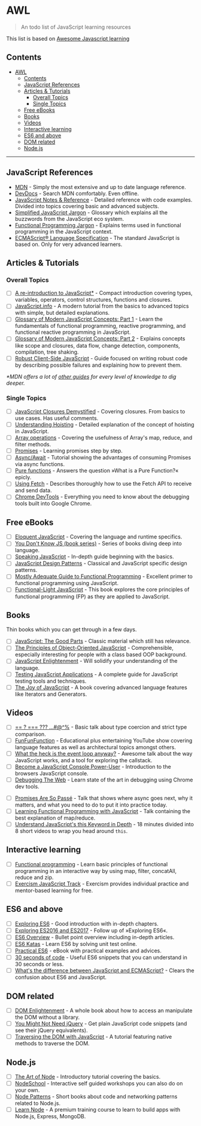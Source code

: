 # AWL

> An todo list of JavaScript learning resources

This list is based on [Awesome Javascript learning](https://github.com/micromata/awesome-javascript-learning)

## Contents

- [AWL](#awl)
  - [Contents](#contents)
  - [JavaScript References](#javascript-references)
  - [Articles \& Tutorials](#articles--tutorials)
    - [Overall Topics](#overall-topics)
    - [Single Topics](#single-topics)
  - [Free eBooks](#free-ebooks)
  - [Books](#books)
  - [Videos](#videos)
  - [Interactive learning](#interactive-learning)
  - [ES6 and above](#es6-and-above)
  - [DOM related](#dom-related)
  - [Node.js](#nodejs)

---

## JavaScript References

-   [MDN](https://developer.mozilla.org/docs/Web/JavaScript/Reference) - Simply the most extensive and up to date language reference.
-   [DevDocs](http://devdocs.io/javascript) - Search MDN comfortably. Even offline.
-   [JavaScript Notes & Reference](https://wesbos.com/javascript) - Detailed reference with code examples. Divided into topics covering basic and advanced subjects.
-   [Simplified JavaScript Jargon](http://jargon.js.org) - Glossary which explains all the buzzwords from the JavaScript eco system.
-   [Functional Programming Jargon](https://functional.works-hub.com/blog/Functional-Programming-Jargon) - Explains terms used in functional programming in the JavaScript context.
-   [ECMAScript® Language Specification](http://ecma-international.org/publications/standards/Ecma-262.htm) - The standard JavaScript is based on. Only for very advanced learners.

## Articles & Tutorials

### Overall Topics

-   [ ] [A re-introduction to JavaScript\*](https://developer.mozilla.org/en-US/docs/Web/JavaScript/A_re-introduction_to_JavaScript) - Compact introduction covering types, variables, operators, control structures, functions and closures.
-   [ ] [JavaScript.info](http://javascript.info) - A modern tutorial from the basics to advanced topics with simple, but detailed explanations.
-   [ ] [Glossary of Modern JavaScript Concepts: Part 1](https://auth0.com/blog/glossary-of-modern-javascript-concepts/) - Learn the fundamentals of functional programming, reactive programming, and functional reactive programming in JavaScript.
-   [ ] [Glossary of Modern JavaScript Concepts: Part 2](https://auth0.com/blog/glossary-of-modern-javascript-concepts-part-2/) - Explains concepts like scope and closures, data flow, change detection, components, compilation, tree shaking.
-   [ ] [Robust Client-Side JavaScript](https://molily.de/robust-javascript/) - Guide focused on writing robust code by describing possible failures and explaining how to prevent them.

_\*MDN offers a lot of [other guides](https://developer.mozilla.org/en-US/docs/Web/JavaScript/Guide) for every level of knowledge to dig deeper._

### Single Topics

-   [ ] [JavaScript Closures Demystified](https://www.sitepoint.com/javascript-closures-demystified/) - Covering closures. From basics to use cases. Has useful comments.
-   [ ] [Understanding Hoisting](https://scotch.io/tutorials/understanding-hoisting-in-javascript) - Detailed explanation of the concept of hoisting in JavaScript.
-   [ ] [Array operations](https://danmartensen.svbtle.com/javascripts-map-reduce-and-filter) - Covering the usefulness of Array's map, reduce, and filter methods.
-   [ ] [Promises](http://www.sohamkamani.com/blog/2016/08/28/incremenal-tutorial-to-promises/) - Learning promises step by step.
-   [ ] [Async/Await](https://hackernoon.com/6-reasons-why-javascripts-async-await-blows-promises-away-tutorial-c7ec10518dd9) - Tutorial showing the advantages of consuming Promises via async functions.
-   [ ] [Pure functions](https://medium.com/javascript-scene/master-the-javascript-interview-what-is-a-pure-function-d1c076bec976) - Answers the question »What is a Pure Function?« epicly.
-   [ ] [Using Fetch](https://developer.mozilla.org/en-US/docs/Web/API/Fetch_API/Using_Fetch) - Describes thoroughly how to use the Fetch API to receive and send data.
-   [ ] [Chrome DevTools](https://developers.google.com/web/tools/chrome-devtools/) - Everything you need to know about the debugging tools built into Google Chrome.

## Free eBooks

-   [ ] [Eloquent JavaScript](http://eloquentjavascript.net) - Covering the language and runtime specifics.
-   [ ] [You Don't Know JS (book series)](https://github.com/getify/You-Dont-Know-JS) - Series of books diving deep into language.
-   [ ] [Speaking JavaScript](http://speakingjs.com) - In-depth guide beginning with the basics.
-   [ ] [JavaScript Design Patterns](http://addyosmani.com/resources/essentialjsdesignpatterns/book/) - Classical and JavaScript specific design patterns.
-   [ ] [Mostly Adequate Guide to Functional Programming](https://mostly-adequate.gitbooks.io/mostly-adequate-guide/) - Excellent primer to functional programming using JavaScript.
-   [ ] [Functional-Light JavaScript](https://github.com/getify/Functional-Light-JS) - This book explores the core principles of functional programming (FP) as they are applied to JavaScript.

## Books

Thin books which you can get through in a few days.

-   [ ] [JavaScript: The Good Parts](http://shop.oreilly.com/product/9780596517748.do) - Classic material which still has relevance.
-   [ ] [The Principles of Object-Oriented JavaScript](https://www.nostarch.com/oojs) - Comprehensible, especially interesting for people with a class based OOP background.
-   [ ] [JavaScript Enlightenment](http://shop.oreilly.com/product/0636920027713.do) - Will solidify your understanding of the language.
-   [ ] [Testing JavaScript Applications](https://www.manning.com/books/testing-javascript-applications) - A complete guide for JavaScript testing tools and techniques.
-   [ ] [The Joy of JavaScript](https://www.manning.com/books/the-joy-of-javascript) - A book covering advanced language features like Iterators and Generators.

## Videos

<!--lint ignore no-repeat-punctuation-->

-   [ ] [== ? === ??? ...#@^%](https://www.youtube.com/watch?v=qGyqzN0bjhc) - Basic talk about type coercion and strict type comparison.
-   [ ] [FunFunFunction](https://www.youtube.com/channel/UCO1cgjhGzsSYb1rsB4bFe4Q) - Educational plus entertaining YouTube show covering language features as well as architectural topics amongst others.
-   [ ] [What the heck is the event loop anyway?](http://latentflip.com/loupe/?code=JC5vbignYnV0dG9uJywgJ2NsaWNrJywgZnVuY3Rpb24gb25DbGljaygpIHsKICAgIHNldFRpbWVvdXQoZnVuY3Rpb24gdGltZXIoKSB7CiAgICAgICAgY29uc29sZS5sb2coJ1lvdSBjbGlja2VkIHRoZSBidXR0b24hJyk7ICAgIAogICAgfSwgMjAwMCk7Cn0pOwoKY29uc29sZS5sb2coIkhpISIpOwoKc2V0VGltZW91dChmdW5jdGlvbiB0aW1lb3V0KCkgewogICAgY29uc29sZS5sb2coIkNsaWNrIHRoZSBidXR0b24hIik7Cn0sIDUwMDApOwoKY29uc29sZS5sb2coIldlbGNvbWUgdG8gbG91cGUuIik7!!!PGJ1dHRvbj5DbGljayBtZSE8L2J1dHRvbj4%3D) - Awesome talk about the way JavaScript works, and a tool for exploring the callstack.
-   [ ] [Become a JavaScript Console Power-User](https://www.youtube.com/watch?v=4mf_yNLlgic) - Introduction to the browsers JavaScript console.
-   [ ] [Debugging The Web](https://www.youtube.com/watch?v=HF1luRD4Qmk) - Learn state of the art in debugging using Chrome dev tools.
<!--lint ignore no-dead-urls-->
-   [ ] [Promises Are So Passé](https://vimeo.com/181328943) - Talk that shows where async goes next, why it matters, and what you need to do to put it into practice today.
-   [ ] [Learning Functional Programming with JavaScript](https://www.youtube.com/watch?v=e-5obm1G_FY) - Talk containing the best explanation of map/reduce.
-   [ ] [Understand JavaScript's this Keyword in Depth](https://egghead.io/courses/understand-javascript-s-this-keyword-in-depth) - 18 minutes divided into 8 short videos to wrap you head around `this`.

## Interactive learning

-   [ ] [Functional programming](http://reactivex.io/learnrx/) - Learn basic principles of functional programming in an interactive way by using map, filter, concatAll, reduce and zip.
-   [ ] [Exercism JavaScript Track](https://exercism.io/tracks/javascript) - Exercism provides individual practice and mentor-based learning for free.

## ES6 and above

-   [ ] [Exploring ES6](http://exploringjs.com/es6.html) - Good introduction with in-depth chapters.
-   [ ] [Exploring ES2016 and ES2017](http://exploringjs.com/es2016-es2017.html) - Follow up of »Exploring ES6«.
-   [ ] [ES6 Overview](https://ponyfoo.com/articles/es6) - Bullet point overview including in-depth articles.
-   [ ] [ES6 Katas](http://es6katas.org) - Learn ES6 by solving unit test online.
-   [ ] [Practical ES6](https://github.com/mjavascript/practical-es6) - eBook with practical examples and advices.
-   [ ] [30 seconds of code](https://github.com/Chalarangelo/30-seconds-of-code) - Useful ES6 snippets that you can understand in 30 seconds or less.
-   [ ] [What's the difference between JavaScript and ECMAScript?](https://www.freecodecamp.org/news/whats-the-difference-between-javascript-and-ecmascript-cba48c73a2b5/) - Clears the confusion about ES6 and JavaScript.

## DOM related

-   [ ] [DOM Enlightenment](http://domenlightenment.com) - A whole book about how to access an manipulate the DOM without a library.
-   [ ] [You Might Not Need jQuery](http://youmightnotneedjquery.com) - Get plain JavaScript code snippets (and see their jQuery equivalents).
-   [ ] [Traversing the DOM with JavaScript](https://zellwk.com/blog/dom-traversals/) - A tutorial featuring native methods to traverse the DOM.

## Node.js

-   [ ] [The Art of Node](https://github.com/maxogden/art-of-node#readme) - Introductory tutorial covering the basics.
-   [ ] [NodeSchool](https://nodeschool.io) - Interactive self guided workshops you can also do on your own.
-   [ ] [Node Patterns](http://nodepatternsbooks.com) - Short books about code and networking patterns related to Node.js.
-   [ ] [Learn Node](https://learnnode.com) - A premium training course to learn to build apps with Node.js, Express, MongoDB.

